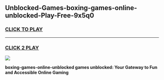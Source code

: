 
## Unblocked-Games-boxing-games-online-unblocked-Play-Free-9x5q0
<h3>
<a href="https://premium76.site?title=boxing-games-online-unblocked&ref=09A">CLICK TO PLAY</a></h3>
<hr>

<h3>
<a href="https://premium76.site?title=boxing-games-online-unblocked&ref=09A">CLICK 2 PLAY</a>
  
</h3>

<a href="https://premium76.site?title=boxing-games-online-unblocked&ref=09A"><img src="https://clearcache.store/games.png"></a>


**boxing-games-online-unblocked games unblocked: Your Gateway to Fun and Accessible Online Gaming**
